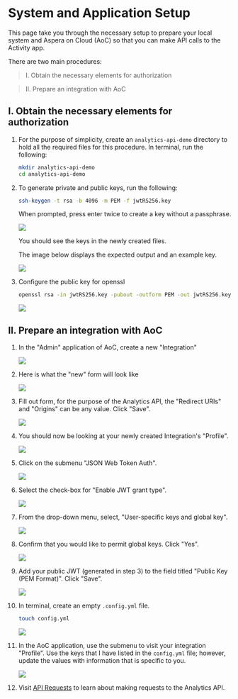 # System and Application Setup

This page take you through the necessary setup to prepare your local system and Aspera on Cloud (AoC) so that you can make API calls to the Activity app.

There are two main procedures: 

  > I. Obtain the necessary elements for authorization 
  
  > II. Prepare an integration with AoC 
 

## I. Obtain the necessary elements for authorization 

1. For the purpose of simplicity, create an `analytics-api-demo` directory to hold all the required files for this procedure. In terminal, run the following:

    ```bash
    mkdir analytics-api-demo
    cd analytics-api-demo
    ```

1. To generate private and public keys, run the following:

    ```bash
    ssh-keygen -t rsa -b 4096 -m PEM -f jwtRS256.key
    ```

    When prompted, press enter twice to create a key without a passphrase.

     <div class="demo-image">
       <img src="images/2-generate-keys.png"/>
     </div>

    You should see the keys in the newly created files.
    
    The image below displays the expected output and an example key.

    <div class="demo-image">
     <img src="images/3-preview-private-key.png"/>
    </div>

1. Configure the public key for openssl

    ```bash
    openssl rsa -in jwtRS256.key -pubout -outform PEM -out jwtRS256.key.pub
    ```

     <div class="demo-image">
       <img src="images/4-configure-jwt-for-openssl.png"/>
     </div>

## II. Prepare an integration with AoC 

1. In the "Admin" application of AoC, create a new "Integration"

    <div class="demo-image">
     <img src="images/5-integrations-create-new.png"/>
    </div>

1. Here is what the "new" form will look like

    <div class="demo-image">
     <img src="images/6-new-form.png"/>
    </div>

1. Fill out form, for the purpose of the Analytics API, the "Redirect URIs" and "Origins" can be any value. Click "Save".

    <div class="demo-image">
     <img src="images/7-new-form-filled-out.png"/>
    </div>

1. You should now be looking at your newly created Integration's "Profile".

    <div class="demo-image">
     <img src="images/8-profile-details.png"/>
    </div>

1. Click on the submenu "JSON Web Token Auth".

    <div class="demo-image">
     <img src="images/9-jwt-landing.png"/>
    </div>

1. Select the check-box for "Enable JWT grant type".

    <div class="demo-image">
     <img src="images/10-jwt-selections.png"/>
    </div>

1. From the drop-down menu, select, "User-specific keys and global key".

    <div class="demo-image">
     <img src="images/11-jwt-selections-continued.png"/>
    </div>

1. Confirm that you would like to permit global keys. Click "Yes".

    <div class="demo-image">
     <img src="images/12-allow-gloabl-keys.png"/>
    </div>

1. Add your public JWT (generated in step 3) to the field titled "Public Key (PEM Format)". Click "Save".

    <div class="demo-image">
     <img src="images/13-copy-public-key.png"/>
    </div>

1. In terminal, create an empty `.config.yml` file.

    ```bash
    touch config.yml
    ```

     <div class="demo-image">
       <img src="images/14-create-empty-config.png"/>
     </div>

1. In the AoC application, use the submenu to visit your integration "Profile". Use the keys that I have listed in the `config.yml` file; however, update the values with information that is specific to you.

    <div class="demo-image">
     <img src="images/15-add-config-data.png"/>
    </div>

1. Visit [API Requests](./analytics-api.md) to learn about making requests to the Analytics API.
